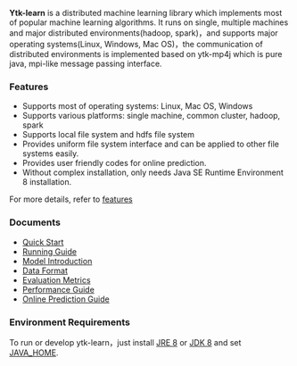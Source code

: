 **Ytk-learn** is a distributed machine learning library which implements most of popular machine learning algorithms. It runs on single, multiple machines and major distributed environments(hadoop, spark)，and supports major operating systems(Linux, Windows, Mac OS)，the communication of distributed environments is implemented based on ytk-mp4j which is pure java, mpi-like message passing interface.

### Features

- Supports most of operating systems: Linux, Mac OS, Windows
- Supports various platforms: single machine, common cluster, hadoop, spark 
- Supports local file system and hdfs file system
- Provides uniform file system interface and can be applied to other file systems easily.
- Provides user friendly codes for online prediction.
- Without complex installation, only needs Java SE Runtime Environment 8 installation.

For more details, refer to [features](docs/features.md)

### Documents

- [Quick Start](demo)
- [Running Guide](docs/running_guide.md)
- [Model Introduction](docs/models.md)
- [Data Format](docs/data_format.md)
- [Evaluation Metrics](docs/evaluation_metrics.md)
- [Performance Guide](docs/performance_guide.md)
- [Online Prediction Guide](docs/online.md)

### Environment Requirements

To run or develop ytk-learn，just install [JRE 8](http://www.oracle.com/technetwork/java/javase/downloads/jre8-downloads-2133155.html) or [JDK 8](http://www.oracle.com/technetwork/java/javase/downloads/jdk8-downloads-2133151.html) and set [JAVA_HOME](https://docs.oracle.com/cd/E19182-01/820-7851/inst_cli_jdk_javahome_t/).

### 

